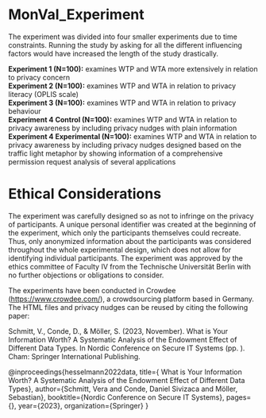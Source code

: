 # MonVal_Experiment

The experiment was divided into four smaller experiments due to time constraints. Running the study by asking for all the different influencing factors would have increased the length of the study drastically. 

**Experiment 1 (N=100):** examines WTP and WTA more extensively in relation to privacy concern  <br>
**Experiment 2 (N=100):** examines WTP and WTA in relation to privacy literacy (OPLIS scale) <br>
**Experiment 3 (N=100):** examines WTP and WTA in relation to privacy behaviour <br>
**Experiment 4 Control (N=100):** examines WTP and WTA in relation to privacy awareness by including privacy nudges with plain information <br>
**Experiment 4 Experimental (N=100):** examines WTP and WTA in relation to privacy awareness by including privacy nudges designed based on the traffic light metaphor by showing information of a comprehensive permission request analysis of several applications <br>


# Ethical Considerations
The experiment was carefully designed so as not to infringe on the privacy of participants. A unique personal identifier was created at the beginning of the experiment, which only the participants themselves could recreate. 
Thus, only anonymized information about the participants was considered throughout the whole experimental design, which does not allow for identifying individual participants. The experiment was approved by the ethics committee of Faculty IV from the Technische Universität Berlin with no further objections or obligations to consider. 

The experiments have been conducted in Crowdee (https://www.crowdee.com/), a crowdsourcing platform based in Germany. 
The HTML files and privacy nudges can be reused by citing the following paper: 

Schmitt, V., Conde, D., & Möller, S. (2023, November). What is Your Information Worth? A Systematic Analysis of the Endowment Effect of Different Data Types. In Nordic Conference on Secure IT Systems (pp. ). Cham: Springer International Publishing.

@inproceedings{hesselmann2022data,
  title={ What is Your Information Worth? A Systematic Analysis of the Endowment Effect of Different Data Types},
  author={Schmitt, Vera and Conde, Daniel Sivizaca and Möller, Sebastian},
  booktitle={Nordic Conference on Secure IT Systems},
  pages={},
  year={2023},
  organization={Springer}
}
